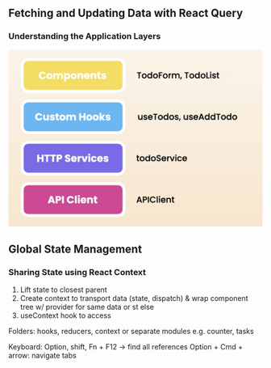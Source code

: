 ## Fetching and Updating Data with React Query

### Understanding the Application Layers

![Alt text](image.png)

## Global State Management

### Sharing State using React Context

1. Lift state to closest parent
2. Create context to transport data (state, dispatch) & wrap component tree w/ provider for same data or st else
3. useContext hook to access

Folders:
hooks, reducers, context or separate modules e.g. counter, tasks

Keyboard:
Option, shift, Fn + F12 -> find all references
Option + Cmd + arrow: navigate tabs
